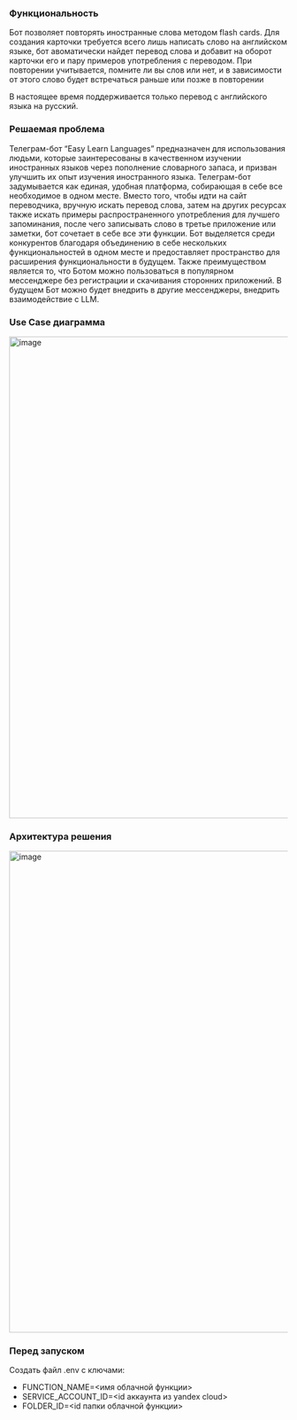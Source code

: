 ### Функциональность 

Бот позволяет повторять иностранные слова методом flash cards. Для создания карточки требуется всего лишь
написать слово на английском языке, бот авоматически найдет перевод слова и добавит на оборот карточки его и
пару примеров употребления с переводом. При повторении учитывается, помните ли вы слов или нет, и в зависимости
от этого слово будет встречаться раньше или позже в повторении

В настоящее время поддерживается только перевод с английского языка на русский.

### Решаемая проблема

Телеграм-бот “Easy Learn Languages” предназначен для использования людьми, которые заинтересованы в качественном изучении иностранных языков через пополнение словарного запаса, и призван улучшить их опыт изучения иностранного языка. Телеграм-бот задумывается как единая, удобная платформа, собирающая в себе все необходимое в одном месте. Вместо того, чтобы идти на сайт переводчика, вручную искать перевод слова, затем на других ресурсах также искать примеры распространенного употребления для лучшего запоминания, после чего записывать слово в третье приложение или заметки, бот сочетает в себе все эти функции.   Бот выделяется среди конкурентов благодаря объединению в себе нескольких функциональностей в одном месте и предоставляет пространство для расширения функциональности в будущем.
Также преимуществом является то, что Ботом можно пользоваться в популярном мессенджере без регистрации и скачивания сторонних приложений.
В будущем Бот можно будет внедрить в другие мессенджеры, внедрить взаимодействие с LLM.	

### Use Case диаграмма

<img width="870" alt="image" src="https://github.com/anamrzv/bot/assets/79102850/00e20382-f988-466a-8b27-4844c95470b6">

### Архитектура решения

<img width="870" alt="image" src="https://github.com/anamrzv/bot/assets/79102850/02deb46c-94e8-47c8-8c8d-dfd102d7ce4b">

### Перед запуском

Создать файл .env с ключами:

* FUNCTION_NAME=<имя облачной функции>
* SERVICE_ACCOUNT_ID=<id аккаунта из yandex cloud>
* FOLDER_ID=<id папки облачной функции>
